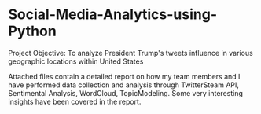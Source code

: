 # Social-Media-Analytics-using-Python

Project Objective: To analyze President Trump's tweets influence in various geographic locations within United States

Attached files contain a detailed report on how my team members and I have performed data collection and analysis through TwitterSteam API, Sentimental Analysis, WordCloud, TopicModeling. Some very interesting insights have been covered in the report. 





